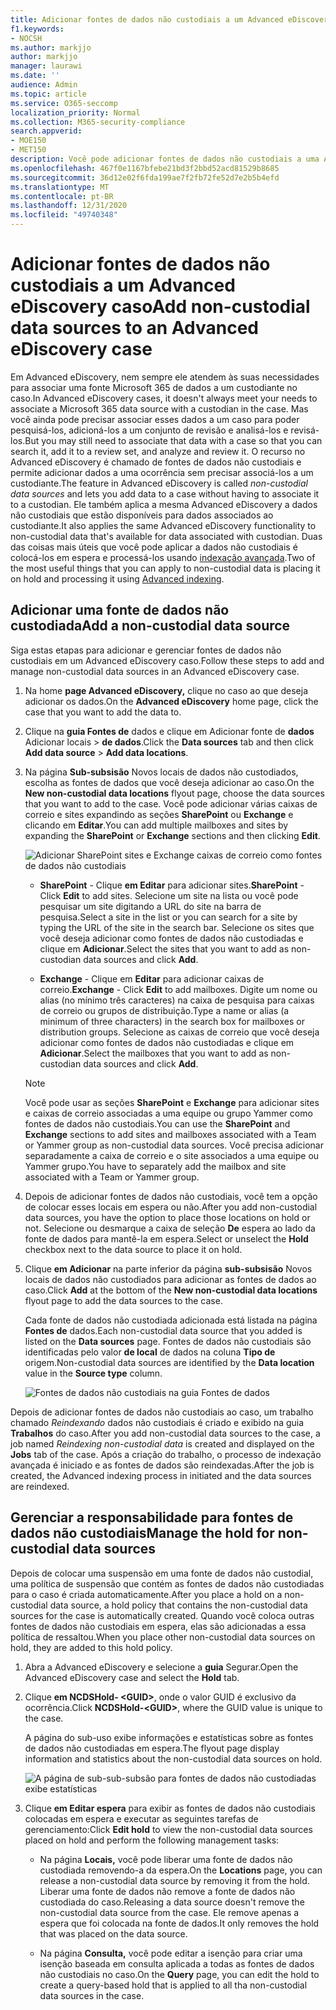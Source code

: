 ```yaml
---
title: Adicionar fontes de dados não custodiais a um Advanced eDiscovery caso
f1.keywords:
- NOCSH
ms.author: markjjo
author: markjjo
manager: laurawi
ms.date: ''
audience: Admin
ms.topic: article
ms.service: O365-seccomp
localization_priority: Normal
ms.collection: M365-security-compliance
search.appverid:
- MOE150
- MET150
description: Você pode adicionar fontes de dados não custodiais a uma Advanced eDiscovery caso e colocar uma espera na fonte de dados. Fontes de dados não custodiais são reindexadas, portanto, qualquer conteúdo marcado como parcialmente indexado é reprocessado para torná-lo pesquisável de forma completa e rápida.
ms.openlocfilehash: 467f0e1167bfebe21bd3f2bbd52acd81529b8685
ms.sourcegitcommit: 36d12e02f6fda199ae7f2fb72fe52d7e2b5b4efd
ms.translationtype: MT
ms.contentlocale: pt-BR
ms.lasthandoff: 12/31/2020
ms.locfileid: "49740348"
---
```

# <a name="add-non-custodial-data-sources-to-an-advanced-ediscovery-case"></a><span data-ttu-id="deaf5-104">Adicionar fontes de dados não custodiais a um Advanced eDiscovery caso</span><span class="sxs-lookup"><span data-stu-id="deaf5-104">Add non-custodial data sources to an Advanced eDiscovery case</span></span>

<span data-ttu-id="deaf5-105">Em Advanced eDiscovery, nem sempre ele atendem às suas necessidades para associar uma fonte Microsoft 365 de dados a um custodiante no caso.</span><span class="sxs-lookup"><span data-stu-id="deaf5-105">In Advanced eDiscovery cases, it doesn't always meet your needs to associate a Microsoft 365 data source with a custodian in the case.</span></span> <span data-ttu-id="deaf5-106">Mas você ainda pode precisar associar esses dados a um caso para poder pesquisá-los, adicioná-los a um conjunto de revisão e analisá-los e revisá-los.</span><span class="sxs-lookup"><span data-stu-id="deaf5-106">But you may still need to associate that data with a case so that you can search it, add it to a review set, and analyze and review it.</span></span> <span data-ttu-id="deaf5-107">O recurso no Advanced eDiscovery é  chamado de fontes de dados não custodiais e permite adicionar dados a uma ocorrência sem precisar associá-los a um custodiante.</span><span class="sxs-lookup"><span data-stu-id="deaf5-107">The feature in Advanced eDiscovery is called *non-custodial data sources* and lets you add data to a case without having to associate it to a custodian.</span></span> <span data-ttu-id="deaf5-108">Ele também aplica a mesma Advanced eDiscovery a dados não custodiais que estão disponíveis para dados associados ao custodiante.</span><span class="sxs-lookup"><span data-stu-id="deaf5-108">It also applies the same Advanced eDiscovery functionality to non-custodial data that's available for data associated with custodian.</span></span> <span data-ttu-id="deaf5-109">Duas das coisas mais úteis que você pode aplicar a dados não custodiais é colocá-los em espera e processá-los usando [indexação avançada](indexing-custodian-data.md).</span><span class="sxs-lookup"><span data-stu-id="deaf5-109">Two of the most useful things that you can apply to non-custodial data is placing it on hold and processing it using [Advanced indexing](indexing-custodian-data.md).</span></span>

## <a name="add-a-non-custodial-data-source"></a><span data-ttu-id="deaf5-110">Adicionar uma fonte de dados não custodiada</span><span class="sxs-lookup"><span data-stu-id="deaf5-110">Add a non-custodial data source</span></span>

<span data-ttu-id="deaf5-111">Siga estas etapas para adicionar e gerenciar fontes de dados não custodiais em um Advanced eDiscovery caso.</span><span class="sxs-lookup"><span data-stu-id="deaf5-111">Follow these steps to add and manage non-custodial data sources in an Advanced eDiscovery case.</span></span>

1. <span data-ttu-id="deaf5-112">Na home **page Advanced eDiscovery,** clique no caso ao que deseja adicionar os dados.</span><span class="sxs-lookup"><span data-stu-id="deaf5-112">On the **Advanced eDiscovery** home page, click the case that you want to add the data to.</span></span>

2. <span data-ttu-id="deaf5-113">Clique na **guia Fontes de** dados e clique em Adicionar fonte de **dados** Adicionar locais  >  **de dados**.</span><span class="sxs-lookup"><span data-stu-id="deaf5-113">Click the **Data sources** tab and then click **Add data source** > **Add data locations**.</span></span>

3. <span data-ttu-id="deaf5-114">Na página **Sub-subsisão** Novos locais de dados não custodiados, escolha as fontes de dados que você deseja adicionar ao caso.</span><span class="sxs-lookup"><span data-stu-id="deaf5-114">On the **New non-custodial data locations** flyout page, choose the data sources that you want to add to the case.</span></span> <span data-ttu-id="deaf5-115">Você pode adicionar várias caixas de correio e sites expandindo as seções **SharePoint** ou **Exchange** e clicando em **Editar**.</span><span class="sxs-lookup"><span data-stu-id="deaf5-115">You can add multiple mailboxes and sites by expanding the **SharePoint** or **Exchange** sections and then clicking **Edit**.</span></span>

   ![Adicionar SharePoint sites e Exchange caixas de correio como fontes de dados não custodiais](../media/NonCustodialDataSources1.png)

   - <span data-ttu-id="deaf5-117">**SharePoint** - Clique **em Editar** para adicionar sites.</span><span class="sxs-lookup"><span data-stu-id="deaf5-117">**SharePoint** - Click **Edit** to add sites.</span></span> <span data-ttu-id="deaf5-118">Selecione um site na lista ou você pode pesquisar um site digitando a URL do site na barra de pesquisa.</span><span class="sxs-lookup"><span data-stu-id="deaf5-118">Select a site in the list or you can search for a site by typing the URL of the site in the search bar.</span></span> <span data-ttu-id="deaf5-119">Selecione os sites que você deseja adicionar como fontes de dados não custodiadas e clique em **Adicionar**.</span><span class="sxs-lookup"><span data-stu-id="deaf5-119">Select the sites that you want to add as non-custodian data sources and click **Add**.</span></span>

   - <span data-ttu-id="deaf5-120">**Exchange** - Clique em **Editar** para adicionar caixas de correio.</span><span class="sxs-lookup"><span data-stu-id="deaf5-120">**Exchange** - Click **Edit** to add mailboxes.</span></span> <span data-ttu-id="deaf5-121">Digite um nome ou alias (no mínimo três caracteres) na caixa de pesquisa para caixas de correio ou grupos de distribuição.</span><span class="sxs-lookup"><span data-stu-id="deaf5-121">Type a name or alias (a minimum of three characters) in the search box for mailboxes or distribution groups.</span></span> <span data-ttu-id="deaf5-122">Selecione as caixas de correio que você deseja adicionar como fontes de dados não custodiadas e clique em **Adicionar**.</span><span class="sxs-lookup"><span data-stu-id="deaf5-122">Select the mailboxes that you want to add as non-custodian data sources and click **Add**.</span></span>

   > [!NOTE]
   > <span data-ttu-id="deaf5-123">Você pode usar as seções **SharePoint** e **Exchange** para adicionar sites e caixas de correio associadas a uma equipe ou grupo Yammer como fontes de dados não custodiais.</span><span class="sxs-lookup"><span data-stu-id="deaf5-123">You can use the **SharePoint** and **Exchange** sections to add sites and mailboxes associated with a Team or Yammer group as non-custodial data sources.</span></span> <span data-ttu-id="deaf5-124">Você precisa adicionar separadamente a caixa de correio e o site associados a uma equipe ou Yammer grupo.</span><span class="sxs-lookup"><span data-stu-id="deaf5-124">You have to separately add the mailbox and site associated with a Team or Yammer group.</span></span>

4. <span data-ttu-id="deaf5-125">Depois de adicionar fontes de dados não custodiais, você tem a opção de colocar esses locais em espera ou não.</span><span class="sxs-lookup"><span data-stu-id="deaf5-125">After you add non-custodial data sources, you have the option to place those locations on hold or not.</span></span> <span data-ttu-id="deaf5-126">Selecione ou desmarque a caixa de seleção **De** espera ao lado da fonte de dados para mantê-la em espera.</span><span class="sxs-lookup"><span data-stu-id="deaf5-126">Select or unselect the **Hold** checkbox next to the data source to place it on hold.</span></span>

5. <span data-ttu-id="deaf5-127">Clique **em Adicionar** na parte inferior da página **sub-subsisão** Novos locais de dados não custodiados para adicionar as fontes de dados ao caso.</span><span class="sxs-lookup"><span data-stu-id="deaf5-127">Click **Add** at the bottom of the **New non-custodial data locations** flyout page to add the data sources to the case.</span></span>

   <span data-ttu-id="deaf5-128">Cada fonte de dados não custodiada adicionada está listada na página **Fontes de** dados.</span><span class="sxs-lookup"><span data-stu-id="deaf5-128">Each non-custodial data source that you added is listed on the **Data sources** page.</span></span> <span data-ttu-id="deaf5-129">Fontes de dados não custodiais são identificadas pelo valor **de local** de dados na coluna **Tipo de** origem.</span><span class="sxs-lookup"><span data-stu-id="deaf5-129">Non-custodial data sources are identified by the **Data location** value in the **Source type** column.</span></span>

   ![Fontes de dados não custodiais na guia Fontes de dados](../media/NonCustodialDataSources2.png)

<span data-ttu-id="deaf5-131">Depois de adicionar fontes de dados não custodiais ao caso, um trabalho chamado *Reindexando* dados não custodiais é criado e exibido na guia **Trabalhos** do caso.</span><span class="sxs-lookup"><span data-stu-id="deaf5-131">After you add non-custodial data sources to the case, a job named *Reindexing non-custodial data* is created and displayed on the **Jobs** tab of the case.</span></span> <span data-ttu-id="deaf5-132">Após a criação do trabalho, o processo de indexação avançada é iniciado e as fontes de dados são reindexadas.</span><span class="sxs-lookup"><span data-stu-id="deaf5-132">After the job is created, the Advanced indexing process in initiated and the data sources are reindexed.</span></span>

## <a name="manage-the-hold-for-non-custodial-data-sources"></a><span data-ttu-id="deaf5-133">Gerenciar a responsabilidade para fontes de dados não custodiais</span><span class="sxs-lookup"><span data-stu-id="deaf5-133">Manage the hold for non-custodial data sources</span></span>

<span data-ttu-id="deaf5-134">Depois de colocar uma suspensão em uma fonte de dados não custodial, uma política de suspensão que contém as fontes de dados não custodiadas para o caso é criada automaticamente.</span><span class="sxs-lookup"><span data-stu-id="deaf5-134">After you place a hold on a non-custodial data source, a hold policy that contains the non-custodial data sources for the case is automatically created.</span></span> <span data-ttu-id="deaf5-135">Quando você coloca outras fontes de dados não custodiais em espera, elas são adicionadas a essa política de ressaltou.</span><span class="sxs-lookup"><span data-stu-id="deaf5-135">When you place other non-custodial data sources on hold, they are added to this hold policy.</span></span>

1. <span data-ttu-id="deaf5-136">Abra a Advanced eDiscovery e selecione a **guia** Segurar.</span><span class="sxs-lookup"><span data-stu-id="deaf5-136">Open the Advanced eDiscovery case and select the **Hold** tab.</span></span>

2. <span data-ttu-id="deaf5-137">Clique **em NCDSHold- \<GUID\>**, onde o valor GUID é exclusivo da ocorrência.</span><span class="sxs-lookup"><span data-stu-id="deaf5-137">Click **NCDSHold-\<GUID\>**, where the GUID value is unique to the case.</span></span>

   <span data-ttu-id="deaf5-138">A página do sub-uso exibe informações e estatísticas sobre as fontes de dados não custodiadas em espera.</span><span class="sxs-lookup"><span data-stu-id="deaf5-138">The flyout page display information and statistics about the non-custodial data sources on hold.</span></span>

   ![A página de sub-sub-subsão para fontes de dados não custodiadas exibe estatísticas](../media/NonCustodialDataSourcesHoldFlyout.png)

3. <span data-ttu-id="deaf5-140">Clique **em Editar espera** para exibir as fontes de dados não custodiais colocadas em espera e executar as seguintes tarefas de gerenciamento:</span><span class="sxs-lookup"><span data-stu-id="deaf5-140">Click **Edit hold** to view the non-custodial data sources placed on hold and perform the following management tasks:</span></span>

   - <span data-ttu-id="deaf5-141">Na página **Locais,** você pode liberar uma fonte de dados não custodiada removendo-a da espera.</span><span class="sxs-lookup"><span data-stu-id="deaf5-141">On the **Locations** page, you can release a non-custodial data source by removing it from the hold.</span></span> <span data-ttu-id="deaf5-142">Liberar uma fonte de dados não remove a fonte de dados não custodiada do caso.</span><span class="sxs-lookup"><span data-stu-id="deaf5-142">Releasing a data source doesn't remove the non-custodial data source from the case.</span></span> <span data-ttu-id="deaf5-143">Ele remove apenas a espera que foi colocada na fonte de dados.</span><span class="sxs-lookup"><span data-stu-id="deaf5-143">It only removes the hold that was placed on the data source.</span></span>

   - <span data-ttu-id="deaf5-144">Na página **Consulta,** você pode editar a isenção para criar uma isenção baseada em consulta aplicada a todas as fontes de dados não custodiais no caso.</span><span class="sxs-lookup"><span data-stu-id="deaf5-144">On the **Query** page, you can edit the hold to create a query-based hold that is applied to all tha non-custodial data sources in the case.</span></span>
